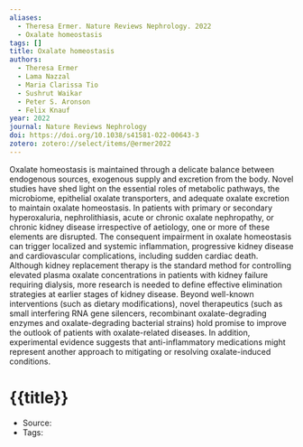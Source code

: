 ```yaml
---
aliases:
  - Theresa Ermer. Nature Reviews Nephrology. 2022
  - Oxalate homeostasis
tags: []
title: Oxalate homeostasis
authors:
  - Theresa Ermer
  - Lama Nazzal
  - Maria Clarissa Tio
  - Sushrut Waikar
  - Peter S. Aronson
  - Felix Knauf
year: 2022
journal: Nature Reviews Nephrology
doi: https://doi.org/10.1038/s41581-022-00643-3
zotero: zotero://select/items/@ermer2022
---
```

<!-- START_ABSTRACT -->
Oxalate homeostasis is maintained through a delicate balance between endogenous sources, exogenous supply and excretion from the body. Novel studies have shed light on the essential roles of metabolic pathways, the microbiome, epithelial oxalate transporters, and adequate oxalate excretion to maintain oxalate homeostasis. In patients with primary or secondary hyperoxaluria, nephrolithiasis, acute or chronic oxalate nephropathy, or chronic kidney disease irrespective of aetiology, one or more of these elements are disrupted. The consequent impairment in oxalate homeostasis can trigger localized and systemic inflammation, progressive kidney disease and cardiovascular complications, including sudden cardiac death. Although kidney replacement therapy is the standard method for controlling elevated plasma oxalate concentrations in patients with kidney failure requiring dialysis, more research is needed to define effective elimination strategies at earlier stages of kidney disease. Beyond well-known interventions (such as dietary modifications), novel therapeutics (such as small interfering RNA gene silencers, recombinant oxalate-degrading enzymes and oxalate-degrading bacterial strains) hold promise to improve the outlook of patients with oxalate-related diseases. In addition, experimental evidence suggests that anti-inflammatory medications might represent another approach to mitigating or resolving oxalate-induced conditions.
<!-- END_ABSTRACT -->

<!-- START_TEMPLATE -->
# {{title}}

- Source:
- Tags: 
<!-- END_TEMPLATE -->